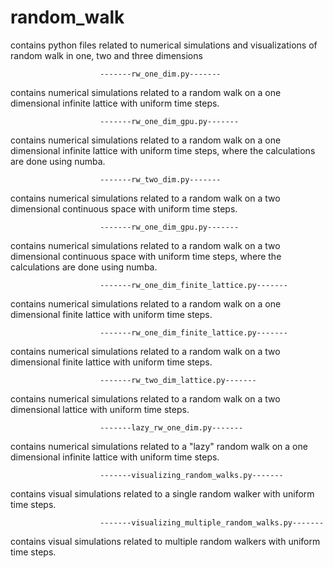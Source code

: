 # random_walk

contains python files related to numerical simulations and visualizations of random walk in one, two and three dimensions

						-------rw_one_dim.py------- 
contains numerical simulations related to a random walk on a one dimensional infinite lattice with uniform time steps.


						-------rw_one_dim_gpu.py------- 
contains numerical simulations related to a random walk on a one dimensional infinite lattice with uniform time steps, where the calculations are done using numba.


						-------rw_two_dim.py------- 
contains numerical simulations related to a random walk on a two dimensional continuous space with uniform time steps.


						-------rw_one_dim_gpu.py------- 
contains numerical simulations related to a random walk on a two dimensional continuous space with uniform time steps, where the calculations are done using numba.


						-------rw_one_dim_finite_lattice.py------- 
contains numerical simulations related to a random walk on a one dimensional finite lattice with uniform time steps.


						-------rw_one_dim_finite_lattice.py------- 
contains numerical simulations related to a random walk on a two dimensional finite lattice with uniform time steps.


						-------rw_two_dim_lattice.py------- 
contains numerical simulations related to a random walk on a two dimensional lattice with uniform time steps.


						-------lazy_rw_one_dim.py------- 
contains numerical simulations related to a "lazy" random walk on a one dimensional infinite lattice with uniform time steps.


						-------visualizing_random_walks.py------- 
contains visual simulations related to a single random walker with uniform time steps.


						-------visualizing_multiple_random_walks.py------- 
contains visual simulations related to multiple random walkers with uniform time steps.
